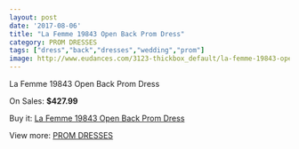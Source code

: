 ```yaml
---
layout: post
date: '2017-08-06'
title: "La Femme 19843 Open Back Prom Dress"
category: PROM DRESSES
tags: ["dress","back","dresses","wedding","prom"]
image: http://www.eudances.com/3123-thickbox_default/la-femme-19843-open-back-prom-dress.jpg
---
```

La Femme 19843 Open Back Prom Dress

On Sales: **$427.99**
<a href="https://www.eudances.com/en/prom-dresses/1077-la-femme-19843-open-back-prom-dress.html"><amp-img layout="responsive" width="600" height="600" src="//www.eudances.com/3123-thickbox_default/la-femme-19843-open-back-prom-dress.jpg" alt="La Femme 19843 Open Back Prom Dress 0" /></a>
<a href="https://www.eudances.com/en/prom-dresses/1077-la-femme-19843-open-back-prom-dress.html"><amp-img layout="responsive" width="600" height="600" src="//www.eudances.com/3125-thickbox_default/la-femme-19843-open-back-prom-dress.jpg" alt="La Femme 19843 Open Back Prom Dress 1" /></a>
<a href="https://www.eudances.com/en/prom-dresses/1077-la-femme-19843-open-back-prom-dress.html"><amp-img layout="responsive" width="600" height="600" src="//www.eudances.com/3124-thickbox_default/la-femme-19843-open-back-prom-dress.jpg" alt="La Femme 19843 Open Back Prom Dress 2" /></a>

Buy it: [La Femme 19843 Open Back Prom Dress](https://www.eudances.com/en/prom-dresses/1077-la-femme-19843-open-back-prom-dress.html "La Femme 19843 Open Back Prom Dress")

View more: [PROM DRESSES](https://www.eudances.com/en/13-prom-dresses "PROM DRESSES")